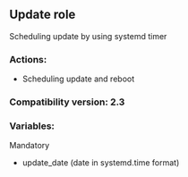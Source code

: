 ## Update role
Scheduling update by using systemd timer

### Actions:
- Scheduling update and reboot

### Compatibility version: 2.3

### Variables:
Mandatory
- update_date (date in systemd.time format)
